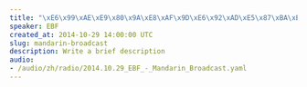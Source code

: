 ```yaml
--- 
title: "\xE6\x99\xAE\xE9\x80\x9A\xE8\xAF\x9D\xE6\x92\xAD\xE5\x87\xBA\xE7\x9A\x842014\xE5\xB9\xB410\xE6\x9C\x8829\xE6\x97\xA5"
speaker: EBF
created_at: 2014-10-29 14:00:00 UTC
slug: mandarin-broadcast
description: Write a brief description
audio: 
- /audio/zh/radio/2014.10.29_EBF_-_Mandarin_Broadcast.yaml
---
```

